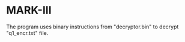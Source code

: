 # MARK-III
The program uses binary instructions from "decryptor.bin" to decrypt "q1_encr.txt" file.
